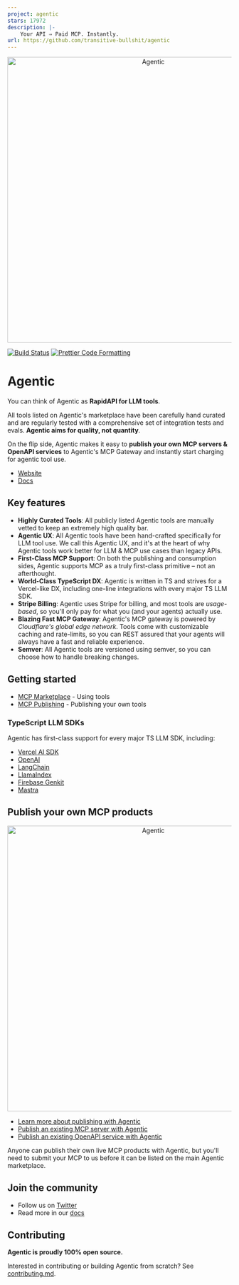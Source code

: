 ```yaml
---
project: agentic
stars: 17972
description: |-
    Your API ⇒ Paid MCP. Instantly.
url: https://github.com/transitive-bullshit/agentic
---
```


<p align="center">
  <a href="https://agentic.so">
    <img alt="Agentic" src="https://raw.githubusercontent.com/transitive-bullshit/agentic/main/apps/web/public/agentic-social-image-light.jpg" width="640">
  </a>
</p>

<p>
  <a href="https://github.com/transitive-bullshit/agentic/actions/workflows/main.yml"><img alt="Build Status" src="https://github.com/transitive-bullshit/agentic/actions/workflows/main.yml/badge.svg" /></a>
  <a href="https://prettier.io"><img alt="Prettier Code Formatting" src="https://img.shields.io/badge/code_style-prettier-brightgreen.svg" /></a>
</p>

# Agentic <!-- omit from toc -->

You can think of Agentic as **RapidAPI for LLM tools**.

All tools listed on Agentic's marketplace have been carefully hand curated and are regularly tested with a comprehensive set of integration tests and evals. **Agentic aims for quality, not quantity**.

On the flip side, Agentic makes it easy to **publish your own MCP servers & OpenAPI services** to Agentic's MCP Gateway and instantly start charging for agentic tool use.

- [Website](https://agentic.so)
- [Docs](https://docs.agentic.so)

## Key features

- **Highly Curated Tools**: All publicly listed Agentic tools are manually vetted to keep an extremely high quality bar.
- **Agentic UX**: All Agentic tools have been hand-crafted specifically for LLM tool use. We call this Agentic UX, and it's at the heart of why Agentic tools work better for LLM & MCP use cases than legacy APIs.
- **First-Class MCP Support**: On both the publishing and consumption sides, Agentic supports MCP as a truly first-class primitive – not an afterthought.
- **World-Class TypeScript DX**: Agentic is written in TS and strives for a Vercel-like DX, including one-line integrations with every major TS LLM SDK.
- **Stripe Billing**: Agentic uses Stripe for billing, and most tools are _usage-based_, so you'll only pay for what you (and your agents) actually use.
- **Blazing Fast MCP Gateway**: Agentic's MCP gateway is powered by _Cloudflare's global edge network_. Tools come with customizable caching and rate-limits, so you can REST assured that your agents will always have a fast and reliable experience.
- **Semver**: All Agentic tools are versioned using semver, so you can choose how to handle breaking changes.

## Getting started

- [MCP Marketplace](https://docs.agentic.so/marketplace) - Using tools
- [MCP Publishing](https://docs.agentic.so/publishing/quickstart) - Publishing your own tools

### TypeScript LLM SDKs

Agentic has first-class support for every major TS LLM SDK, including:

- [Vercel AI SDK](https://docs.agentic.so/marketplace/ts-sdks/ai-sdk)
- [OpenAI](https://docs.agentic.so/marketplace/ts-sdks/openai-chat)
- [LangChain](https://docs.agentic.so/marketplace/ts-sdks/langchain)
- [LlamaIndex](https://docs.agentic.so/marketplace/ts-sdks/llamaindex)
- [Firebase Genkit](https://docs.agentic.so/marketplace/ts-sdks/genkit)
- [Mastra](https://docs.agentic.so/marketplace/ts-sdks/mastra)

## Publish your own MCP products

<p align="center">
  <a href="https://agentic.so/publishing">
    <img alt="Agentic" src="https://raw.githubusercontent.com/transitive-bullshit/agentic/main/apps/web/public/agentic-publishing-social-image-dark-github.jpg" width="640">
  </a>
</p>

- [Learn more about publishing with Agentic](https://agentic.so/publishing)
- [Publish an existing MCP server with Agentic](https://docs.agentic.so/publishing/guides/existing-mcp-server)
- [Publish an existing OpenAPI service with Agentic](https://docs.agentic.so/publishing/guides/existing-openapi-service)

Anyone can publish their own live MCP products with Agentic, but you'll need to submit your MCP to us before it can be listed on the main Agentic marketplace.

## Join the community

- Follow us on [Twitter](https://x.com/transitive_bs)
- Read more in our [docs](https://docs.agentic.so)

## Contributing

**Agentic is proudly 100% open source.**

Interested in contributing or building Agentic from scratch? See [contributing.md](./contributing.md).


